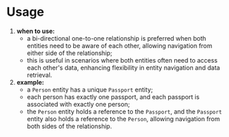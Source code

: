 # Usage
1. **when to use:**
   - a bi-directional one-to-one relationship is 
   preferred when both entities need to be aware 
   of each other, allowing navigation from either
   side of the relationship;
   - this is useful in scenarios where both
   entities often need to access each other's
   data, enhancing flexibility in entity navigation
   and data retrieval.
2. **example:**
    - a `Person` entity has a unique `Passport` entity;
    - each person has exactly one passport, and each
   passport is associated with exactly one person;
    - the `Person` entity holds a reference to the 
   `Passport`, and the `Passport` entity also holds
   a reference to the `Person`, allowing navigation
   from both sides of the relationship.
